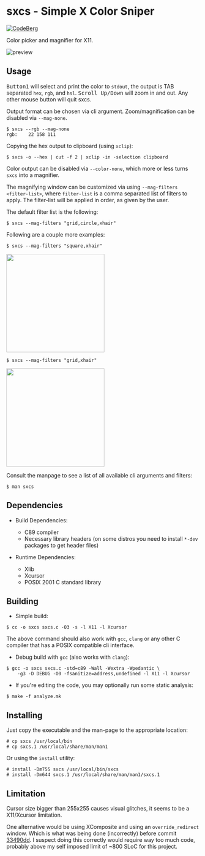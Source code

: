 # sxcs - Simple X Color Sniper

[![CodeBerg](https://img.shields.io/badge/Hosted_at-Codeberg-%232185D0?style=flat-square&logo=CodeBerg)](https://codeberg.org/NRK/sxcs)

Color picker and magnifier for X11.

![preview](https://images2.imgbox.com/4c/d0/LC6pYmrB_o.gif)

## Usage

<kbd>Button1</kbd> will select and print the color to `stdout`, the output is
TAB separated `hex`, `rgb`, and `hsl`.
<kbd>Scroll Up/Down</kbd> will zoom in and out.
Any other mouse button will quit sxcs.

Output format can be chosen via cli argument.
Zoom/magnification can be disabled via `--mag-none`.

```console
$ sxcs --rgb --mag-none
rgb:	22 158 111
```

Copying the hex output to clipboard (using `xclip`):

```console
$ sxcs -o --hex | cut -f 2 | xclip -in -selection clipboard
```

Color output can be disabled via `--color-none`, which more or less turns
`sxcs` into a magnifier.

The magnifying window can be customized via using `--mag-filters <filter-list>`,
where `filter-list` is a comma separated list of filters to apply. The
filter-list will be applied in order, as given by the user.

The default filter list is the following:

```console
$ sxcs --mag-filters "grid,circle,xhair"
```

Following are a couple more examples:

```console
$ sxcs --mag-filters "square,xhair"
```

<img width="256" height="256" src="https://images2.imgbox.com/a4/ff/yUOGtRnn_o.png"/>

```console
$ sxcs --mag-filters "grid,xhair"
```

<img width="256" height="256" src="https://images2.imgbox.com/73/f6/ScP4MQT2_o.png"/>

Consult the manpage to see a list of all available cli arguments and filters:

```console
$ man sxcs
```

## Dependencies

- Build Dependencies:
  * C89 compiler
  * Necessary library headers (on some distros you need to install `*-dev`
    packages to get header files)

- Runtime Dependencies:
  * Xlib
  * Xcursor
  * POSIX 2001 C standard library

## Building

* Simple build:

```console
$ cc -o sxcs sxcs.c -O3 -s -l X11 -l Xcursor
```

The above command should also work with `gcc`, `clang` or any other C compiler
that has a POSIX compatible cli interface.

* Debug build with `gcc` (also works with `clang`):

```console
$ gcc -o sxcs sxcs.c -std=c89 -Wall -Wextra -Wpedantic \
    -g3 -D DEBUG -O0 -fsanitize=address,undefined -l X11 -l Xcursor
```

* If you're editing the code, you may optionally run some static analysis:

```console
$ make -f analyze.mk
```

## Installing

Just copy the executable and the man-page to the appropriate location:

```console
# cp sxcs /usr/local/bin
# cp sxcs.1 /usr/local/share/man/man1
```

Or using the `install` utility:

```console
# install -Dm755 sxcs /usr/local/bin/sxcs
# install -Dm644 sxcs.1 /usr/local/share/man/man1/sxcs.1
```

## Limitation

Cursor size bigger than 255x255 causes visual glitches, it seems to be a
X11/Xcursor limitation.

One alternative would be using XComposite and using an `override_redirect`
window. Which is what was being done (incorrectly) before commit
[33490dd](https://codeberg.org/NRK/sxcs/commit/33490ddf9164655bf6decafa6f85082e413fa333).
I suspect doing this correctly would require way too much code, probably above
my self imposed limit of ~800 SLoC for this project.
